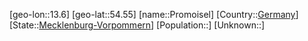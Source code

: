 ﻿---
location: [54.55,13.6]
type: City
tags:
- geo/City


SpocWebEntityId: 33534
isDeleted: false
confidential: public

---
[geo-lon::13.6]
[geo-lat::54.55]
[name::Promoisel]
[Country::[Germany](geo/Continent/Europe/Germany.md)]
[State::[Mecklenburg-Vorpommern](geo/Continent/Europe/Germany/Mecklenburg-Vorpommern.md)]
[Population::]
[Unknown::]


